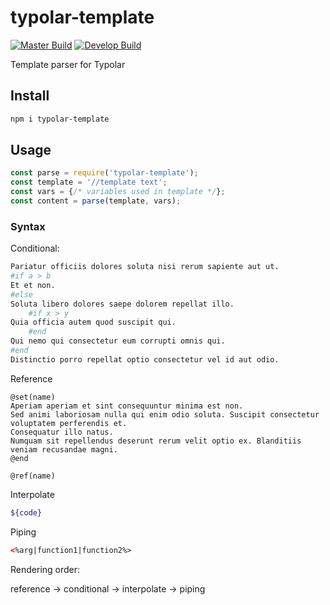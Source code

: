 # typolar-template

[![Master Build][travis-master]][travis-url]
[![Develop Build][travis-develop]][travis-url]

Template parser for Typolar

[travis-master]: https://img.shields.io/travis/seancheung/typolar-template/master.svg?label=master
[travis-develop]: https://img.shields.io/travis/seancheung/typolar-template/develop.svg?label=develop
[travis-url]: https://travis-ci.org/seancheung/typolar-template

## Install

```bash
npm i typolar-template
```

## Usage

```javascript
const parse = require('typolar-template');
const template = '//template text';
const vars = {/* variables used in template */};
const content = parse(template, vars);
```

### Syntax

Conditional:

```perl
Pariatur officiis dolores soluta nisi rerum sapiente aut ut.
#if a > b
Et et non.
#else
Soluta libero dolores saepe dolorem repellat illo.
    #if x > y
Quia officia autem quod suscipit qui.
    #end
Qui nemo qui consectetur eum corrupti omnis qui.
#end
Distinctio porro repellat optio consectetur vel id aut odio.
```

Reference

```less
@set(name)
Aperiam aperiam et sint consequuntur minima est non.
Sed animi laboriosam nulla qui enim odio soluta. Suscipit consectetur voluptatem perferendis et.
Consequatur illo natus.
Numquam sit repellendus deserunt rerum velit optio ex. Blanditiis veniam recusandae magni.
@end

@ref(name)
```

Interpolate

```bash
${code}
```

Piping

```html
<%arg|function1|function2%>
```

Rendering order:

reference -> conditional -> interpolate -> piping